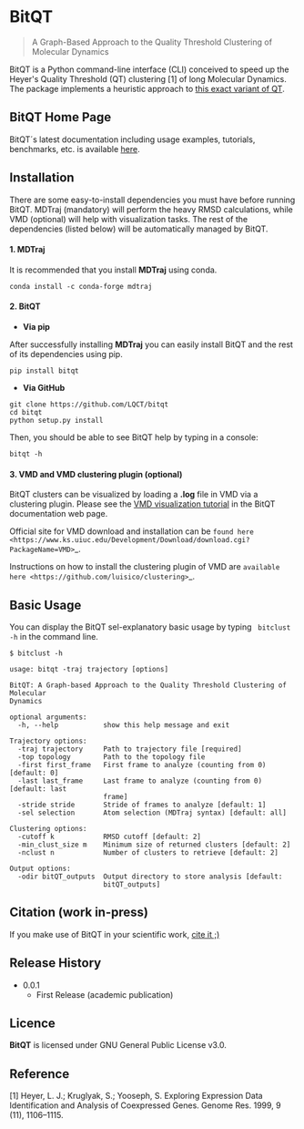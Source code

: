 # BitQT
> A Graph-Based Approach to the  Quality Threshold Clustering of Molecular Dynamics

BitQT is a Python command-line interface (CLI) conceived to speed up
the Heyer's Quality Threshold (QT) clustering [1] of long Molecular Dynamics.
The package implements a heuristic approach to [this exact variant
of QT](https://doi.org/10.1021/acs.jcim.9b00558).

## BitQT Home Page


BitQT´s latest documentation including usage examples, tutorials, benchmarks, etc. is available [here](https://bitqt.readthedocs.io).  


## Installation

There are some easy-to-install dependencies you must have before running BitQT. MDTraj (mandatory) will perform the heavy RMSD calculations,
while VMD (optional) will help with visualization tasks. The rest of the dependencies (listed below) will be automatically
managed by BitQT.


#### 1. **MDTraj**

It is recommended that you install __MDTraj__ using conda.

`conda install -c conda-forge mdtraj`

#### 2. **BitQT**

+ __Via **pip**__


After successfully installing __MDTraj__ you can easily install BitQT and the rest of its dependencies using pip.

```pip install bitqt```


+ __Via **GitHub**__

```
git clone https://github.com/LQCT/bitqt
cd bitqt
python setup.py install
```
Then, you should be able to see BitQT help by typing in a console:

`bitqt -h`


#### 3. **VMD** and **VMD clustering plugin** (optional)

BitQT clusters can be visualized by loading a **.log**  file in VMD via a clustering plugin.
Please see the [VMD visualization tutorial](https://bitqt.readthedocs.io/en/latest/tutorial.html#visualizing-clusters-in-vmd) in the BitQT documentation web page.

Official site for VMD download and installation can be `found here <https://www.ks.uiuc.edu/Development/Download/download.cgi?PackageName=VMD>`_.

Instructions on how to install the clustering plugin of VMD are `available here <https://github.com/luisico/clustering>`_.


## Basic Usage
You can display the BitQT sel-explanatory  basic usage by typing  ` bitclust -h` in the command line.

```
$ bitclust -h

usage: bitqt -traj trajectory [options]

BitQT: A Graph-based Approach to the Quality Threshold Clustering of Molecular
Dynamics

optional arguments:
  -h, --help           show this help message and exit

Trajectory options:
  -traj trajectory     Path to trajectory file [required]
  -top topology        Path to the topology file
  -first first_frame   First frame to analyze (counting from 0) [default: 0]
  -last last_frame     Last frame to analyze (counting from 0) [default: last
                       frame]
  -stride stride       Stride of frames to analyze [default: 1]
  -sel selection       Atom selection (MDTraj syntax) [default: all]

Clustering options:
  -cutoff k            RMSD cutoff [default: 2]
  -min_clust_size m    Minimum size of returned clusters [default: 2]
  -nclust n            Number of clusters to retrieve [default: 2]

Output options:
  -odir bitQT_outputs  Output directory to store analysis [default:
                       bitQT_outputs]
```

## Citation (work in-press)

If you make use of BitQT in your scientific work, [cite it ;)]()

## Release History

* 0.0.1
    * First Release (academic publication)

## Licence

**BitQT** is licensed under GNU General Public License v3.0.

## Reference

[1] Heyer, L. J.; Kruglyak, S.; Yooseph, S. Exploring Expression Data Identification and Analysis of Coexpressed Genes. Genome Res. 1999, 9 (11), 1106–1115.



